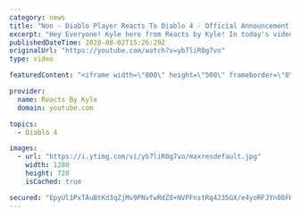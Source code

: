 ```yaml
---
category: news
title: "Non - Diablo Player Reacts To Diablo 4 - Official Announcement Cinematic Trailer | Blizzcon 2019"
excerpt: "Hey Everyone! Kyle here from Reacts by Kyle! In today's video, I'm going to react to Diablo 4 Cinematic Trailer. Let me know what you thought of this video and ..."
publishedDateTime: 2020-08-02T15:26:29Z
originalUrl: "https://youtube.com/watch?v=yb7liR0g7vo"
type: video

featuredContent: "<iframe width=\"800\" height=\"500\" frameborder=\"0\" src=\"https://www.youtube.com/embed/yb7liR0g7vo\" allow=\"accelerometer; autoplay; encrypted-media; gyroscope; picture-in-picture\" allowfullscreen></iframe>"

provider:
  name: Reacts By Kyle
  domain: youtube.com

topics:
  - Diablo 4

images:
  - url: "https://i.ytimg.com/vi/yb7liR0g7vo/maxresdefault.jpg"
    width: 1280
    height: 720
    isCached: true

secured: "EpyUl1PxTAuBtKd3qZjMv9PNvfwRdZ8+NVPFnstRq4J35GX/e4yoRFJYn08FKs+KQ/l34J7gnioVmBT9G3+iPMk6q41t7bGGPdofLqrlo3A5W0uRSnycBcr/OstA6JVr+V08KKm2PgoqacnCuKWNyo3fVyuGzd0+i3seHcgP7LMZ6OWxQGUBPpbkkfzglPVuEZu12b12Pg1y/cTsJxJNj52wM59mKGooNdo+wv0PL+s6FX92Ml8g3cK0H3KA+Nm7sCrehfbGmkynqEu+uSkcMAei9el7cRbZaPWrEzTPFXY+E5/anjY/4dPukd8L48yZ6MoJ6lIDX5qkLQBNkEQe0HGJKsYfVDCD3fHsCodrH/TDa9Kh/2/iD357jOj7Hor+bxvovtwKnqlgrzpj3G6CAneVV8WoWuRViJAdwsap4L1S3NzOTXtllnf2t8DOG7o2;/5uLNb+qs9GXxUtDFIKWdg=="
---
```


